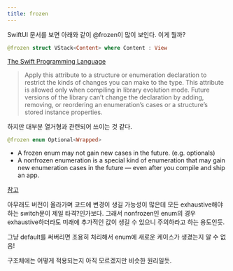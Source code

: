 ```yaml
---
title: frozen
---
```


SwiftUI 문서를 보면 아래와 같이 @frozen이 많이 보인다. 이게 뭘까?

```swift
@frozen struct VStack<Content> where Content : View
```

[The Swift Programming Language](https://docs.swift.org/swift-book/ReferenceManual/Attributes.html)

> Apply this attribute to a structure or enumeration declaration to restrict the kinds of changes
> you can make to the type. This attribute is allowed only when compiling in library evolution mode.
> Future versions of the library can’t change the declaration by adding, removing, or reordering an
> enumeration’s cases or a structure’s stored instance properties.

하지만 대부분 열거형과 관련되어 쓰이는 것 같다.

```swift
@frozen enum Optional<Wrapped>
```

- A frozen enum may not gain new cases in the future. (e.g. optionals)
- A nonfrozen enumeration is a special kind of enumeration that may gain new enumeration cases in
  the future — even after you compile and ship an app.

[참고](https://useyourloaf.com/blog/swift-5-frozen-enums/)

아무래도 버전이 올라가며 코드에 변경이 생길 가능성이 많은데 모든 exhaustive해야하는 switch문이 제일
타격?인가보다. 그래서 nonfrozen인 enum의 경우 exhaustive하더라도 미래에 추가적인 값이 생길 수 있으니
주의하라고 하는 용도인듯.

그냥 default를 써버리면 조용히 처리해서 enum에 새로운 케이스가 생겼는지 알 수 없음!

구조체에는 어떻게 적용되는지 아직 모르겠지만 비슷한 원리일듯.
